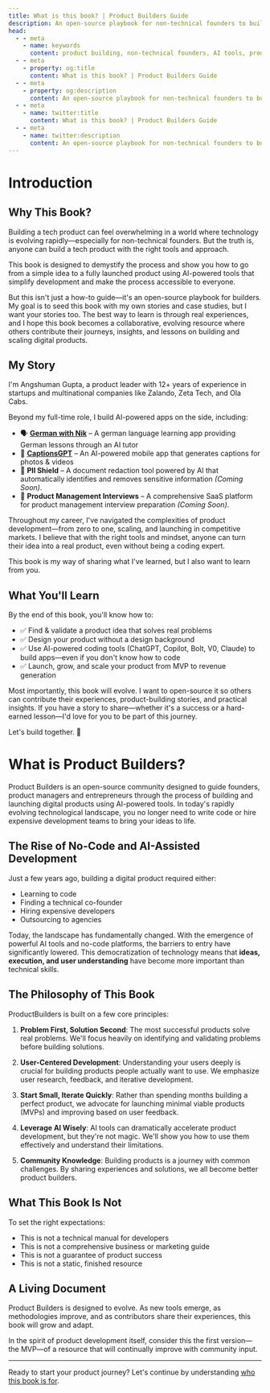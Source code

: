```yaml
---
title: What is this book? | Product Builders Guide
description: An open-source playbook for non-technical founders to build digital products using AI tools. Learn from real stories and case studies.
head:
  - - meta
    - name: keywords
      content: product building, non-technical founders, AI tools, product development, no-code, app building, startup guide
  - - meta
    - property: og:title
      content: What is this book? | Product Builders Guide
  - - meta
    - property: og:description
      content: An open-source playbook for non-technical founders to build digital products using AI tools. Learn from real stories and case studies.
  - - meta
    - name: twitter:title
      content: What is this book? | Product Builders Guide
  - - meta
    - name: twitter:description
      content: An open-source playbook for non-technical founders to build digital products using AI tools. Learn from real stories and case studies.
---
```


# Introduction

## Why This Book?

Building a tech product can feel overwhelming in a world where technology is evolving rapidly—especially for non-technical founders. But the truth is, anyone can build a tech product with the right tools and approach.

This book is designed to demystify the process and show you how to go from a simple idea to a fully launched product using AI-powered tools that simplify development and make the process accessible to everyone.

But this isn't just a how-to guide—it's an open-source playbook for builders. My goal is to seed this book with my own stories and case studies, but I want your stories too. The best way to learn is through real experiences, and I hope this book becomes a collaborative, evolving resource where others contribute their journeys, insights, and lessons on building and scaling digital products.

## My Story

I'm Angshuman Gupta, a product leader with 12+ years of experience in startups and multinational companies like Zalando, Zeta Tech, and Ola Cabs.

Beyond my full-time role, I build AI-powered apps on the side, including:

- 🗣  **[German with Nik](https://germanwithnik.com/)** – A german language learning app providing German lessons through an AI tutor
- 📸 **[CaptionsGPT](https://captionsgpt.site/)**  –  An AI-powered mobile app that generates captions for photos & videos
- 🚀 **PII Shield** – A document redaction tool powered by AI that automatically identifies and removes sensitive information *(Coming Soon)*.
- 🎯 **Product Management Interviews** – A comprehensive SaaS platform for product management interview preparation *(Coming Soon)*.


Throughout my career, I've navigated the complexities of product development—from zero to one, scaling, and launching in competitive markets. I believe that with the right tools and mindset, anyone can turn their idea into a real product, even without being a coding expert.

This book is my way of sharing what I've learned, but I also want to learn from you.

## What You'll Learn

By the end of this book, you'll know how to:

- ✅ Find & validate a product idea that solves real problems
- ✅ Design your product without a design background
- ✅ Use AI-powered coding tools (ChatGPT, Copilot, Bolt, V0, Claude) to build apps—even if you don't know how to code
- ✅ Launch, grow, and scale your product from MVP to revenue generation

Most importantly, this book will evolve. I want to open-source it so others can contribute their experiences, product-building stories, and practical insights. If you have a story to share—whether it's a success or a hard-earned lesson—I'd love for you to be part of this journey.

Let's build together. 🚀

# What is Product Builders?

Product Builders is an open-source community designed to guide founders, product managers and entrepreneurs through the process of building and launching digital products using AI-powered tools. In today's rapidly evolving technological landscape, you no longer need to write code or hire expensive development teams to bring your ideas to life.

## The Rise of No-Code and AI-Assisted Development

Just a few years ago, building a digital product required either:
- Learning to code
- Finding a technical co-founder
- Hiring expensive developers
- Outsourcing to agencies

Today, the landscape has fundamentally changed. With the emergence of powerful AI tools and no-code platforms, the barriers to entry have significantly lowered. This democratization of technology means that **ideas, execution, and user understanding** have become more important than technical skills.

## The Philosophy of This Book

ProductBuilders is built on a few core principles:

1. **Problem First, Solution Second**: The most successful products solve real problems. We'll focus heavily on identifying and validating problems before building solutions.

2. **User-Centered Development**: Understanding your users deeply is crucial for building products people actually want to use. We emphasize user research, feedback, and iterative development.

3. **Start Small, Iterate Quickly**: Rather than spending months building a perfect product, we advocate for launching minimal viable products (MVPs) and improving based on user feedback.

4. **Leverage AI Wisely**: AI tools can dramatically accelerate product development, but they're not magic. We'll show you how to use them effectively and understand their limitations.

5. **Community Knowledge**: Building products is a journey with common challenges. By sharing experiences and solutions, we all become better product builders.

## What This Book Is Not

To set the right expectations:

- This is not a technical manual for developers
- This is not a comprehensive business or marketing guide
- This is not a guarantee of product success
- This is not a static, finished resource

## A Living Document

Product Builders is designed to evolve. As new tools emerge, as methodologies improve, and as contributors share their experiences, this book will grow and adapt.

In the spirit of product development itself, consider this the first version—the MVP—of a resource that will continually improve with community input.

---

Ready to start your product journey? Let's continue by understanding [who this book is for](/introduction/who-is-it-for). 